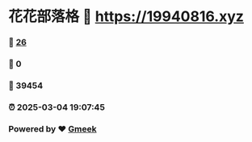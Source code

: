 # 花花部落格 :link: https://19940816.xyz 
### :page_facing_up: [26](https://19940816.xyz/tag.html) 
### :speech_balloon: 0 
### :hibiscus: 39454 
### :alarm_clock: 2025-03-04 19:07:45 
### Powered by :heart: [Gmeek](https://github.com/Meekdai/Gmeek)
